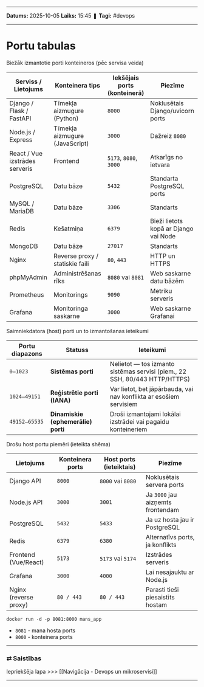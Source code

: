___

**Datums:** 2025-10-05
**Laiks:** 15:45
❚ **Tagi:** #devops 

---
# Portu tabulas

Biežāk izmantotie porti konteineros (pēc servisa veida)

| Serviss / Lietojums            | Konteinera tips                 | Iekšējais ports (konteinerā) | Piezīme                               |
| ------------------------------ | ------------------------------- | ---------------------------- | ------------------------------------- |
| Django / Flask / FastAPI       | Tīmekļa aizmugure (Python)      | `8000`                       | Noklusētais Django/uvicorn ports      |
| Node.js / Express              | Tīmekļa aizmugure (JavaScript)  | `3000`                       | Dažreiz `8080`                        |
| React / Vue izstrādes serveris | Frontend                        | `5173`, `8080`, `3000`       | Atkarīgs no ietvara                   |
| PostgreSQL                     | Datu bāze                       | `5432`                       | Standarta PostgreSQL ports            |
| MySQL / MariaDB                | Datu bāze                       | `3306`                       | Standarts                             |
| Redis                          | Kešatmiņa                       | `6379`                       | Bieži lietots kopā ar Django vai Node |
| MongoDB                        | Datu bāze                       | `27017`                      | Standarts                             |
| Nginx                          | Reverse proxy / statiskie faili | `80`, `443`                  | HTTP un HTTPS                         |
| phpMyAdmin                     | Administrēšanas rīks            | `8080` vai `8081`            | Web saskarne datu bāzēm               |
| Prometheus                     | Monitorings                     | `9090`                       | Metriku serveris                      |
| Grafana                        | Monitoringa saskarne            | `3000`                       | Web saskarne Grafanai                 |

Saimniekdatora (host) porti un to izmantošanas ieteikumi

| Portu diapazons | Statuss                            | Ieteikumi                                                                  |
| --------------- | ---------------------------------- | -------------------------------------------------------------------------- |
| `0–1023`        | **Sistēmas porti**                 | Nelietot — tos izmanto sistēmas servisi (piem., 22 SSH, 80/443 HTTP/HTTPS) |
| `1024–49151`    | **Reģistrētie porti (IANA)**       | Var lietot, bet jāpārbauda, vai nav konflikta ar esošiem servisiem         |
| `49152–65535`   | **Dinamiskie (ephemerālie) porti** | Droši izmantojami lokālai izstrādei vai pagaidu konteineriem               |

Drošu host portu piemēri (ieteikta shēma)

| Lietojums             | Konteinera ports | Host ports (ieteiktais) | Piezīme                           |
| --------------------- | ---------------- | ----------------------- | --------------------------------- |
| Django API            | `8000`           | `8000` vai `8080`       | Noklusētais servera ports         |
| Node.js API           | `3000`           | `3001`                  | Ja `3000` jau aizņemts frontendam |
| PostgreSQL            | `5432`           | `5433`                  | Ja uz hosta jau ir PostgreSQL     |
| Redis                 | `6379`           | `6380`                  | Alternatīvs ports, ja konflikts   |
| Frontend (Vue/React)  | `5173`           | `5173` vai `5174`       | Izstrādes serveris                |
| Grafana               | `3000`           | `4000`                  | Lai nesajauktu ar Node.js         |
| Nginx (reverse proxy) | `80 / 443`       | `80 / 443`              | Parasti tieši piesaistīts hostam  |

```
docker run -d -p 8081:8000 mans_app
```

- `8081` - mana hosta ports
- `8000` - konteinera ports

---
### ⇄ Saistības

Iepriekšēja lapa >>> [[Navigācija - Devops un mikroservisi]]

---